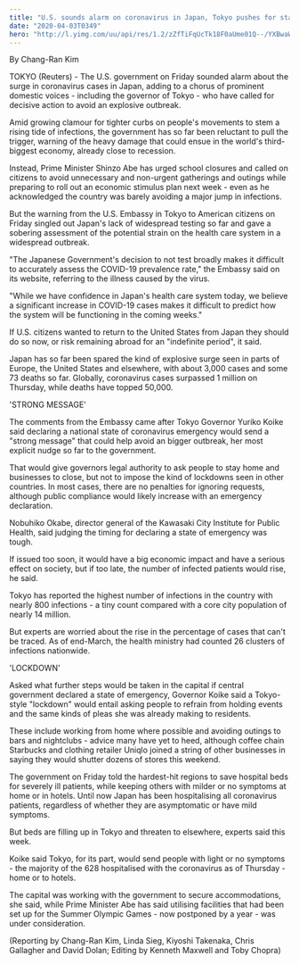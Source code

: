 ```yaml
---
title: "U.S. sounds alarm on coronavirus in Japan, Tokyo pushes for state of emergency"
date: "2020-04-03T0349"
hero: "http://l.yimg.com/uu/api/res/1.2/zZfTiFqUcTk18F0aUme01Q--/YXBwaWQ9eXRhY2h5b247aD04Njt3PTEzMDs-/https://media.zenfs.com/en-US/reuters.com/081cacff829de9b7f60b2e1784c40720"
---
```

By Chang-Ran Kim

TOKYO (Reuters) - The U.S. government on Friday sounded alarm about the
surge in coronavirus cases in Japan, adding to a chorus of prominent
domestic voices - including the governor of Tokyo - who have called for
decisive action to avoid an explosive outbreak.

Amid growing clamour for tighter curbs on people's movements to stem a
rising tide of infections, the government has so far been reluctant to
pull the trigger, warning of the heavy damage that could ensue in the
world's third-biggest economy, already close to recession.

Instead, Prime Minister Shinzo Abe has urged school closures and called
on citizens to avoid unnecessary and non-urgent gatherings and outings
while preparing to roll out an economic stimulus plan next week - even
as he acknowledged the country was barely avoiding a major jump in
infections.

But the warning from the U.S. Embassy in Tokyo to American citizens on
Friday singled out Japan's lack of widespread testing so far and gave a
sobering assessment of the potential strain on the health care system in
a widespread outbreak.

"The Japanese Government's decision to not test broadly makes it
difficult to accurately assess the COVID-19 prevalence rate," the
Embassy said on its website, referring to the illness caused by the
virus.

"While we have confidence in Japan's health care system today, we
believe a significant increase in COVID-19 cases makes it difficult to
predict how the system will be functioning in the coming weeks."

If U.S. citizens wanted to return to the United States from Japan they
should do so now, or risk remaining abroad for an "indefinite period",
it said.

Japan has so far been spared the kind of explosive surge seen in parts
of Europe, the United States and elsewhere, with about 3,000 cases and
some 73 deaths so far. Globally, coronavirus cases surpassed 1 million
on Thursday, while deaths have topped 50,000.

  

'STRONG MESSAGE'

The comments from the Embassy came after Tokyo Governor Yuriko Koike
said declaring a national state of coronavirus emergency would send a
"strong message" that could help avoid an bigger outbreak, her most
explicit nudge so far to the government.

That would give governors legal authority to ask people to stay home and
businesses to close, but not to impose the kind of lockdowns seen in
other countries. In most cases, there are no penalties for ignoring
requests, although public compliance would likely increase with an
emergency declaration.

Nobuhiko Okabe, director general of the Kawasaki City Institute for
Public Health, said judging the timing for declaring a state of
emergency was tough.

If issued too soon, it would have a big economic impact and have a
serious effect on society, but if too late, the number of infected
patients would rise, he said.

Tokyo has reported the highest number of infections in the country with
nearly 800 infections - a tiny count compared with a core city
population of nearly 14 million.

But experts are worried about the rise in the percentage of cases that
can't be traced. As of end-March, the health ministry had counted 26
clusters of infections nationwide.

  

'LOCKDOWN'

Asked what further steps would be taken in the capital if central
government declared a state of emergency, Governor Koike said a Tokyo-
style "lockdown" would entail asking people to refrain from holding
events and the same kinds of pleas she was already making to residents.

These include working from home where possible and avoiding outings to
bars and nightclubs - advice many have yet to heed, although coffee
chain Starbucks and clothing retailer Uniqlo joined a string of other
businesses in saying they would shutter dozens of stores this weekend.

The government on Friday told the hardest-hit regions to save hospital
beds for severely ill patients, while keeping others with milder or no
symptoms at home or in hotels. Until now Japan has been hospitalising
all coronavirus patients, regardless of whether they are asymptomatic or
have mild symptoms.

But beds are filling up in Tokyo and threaten to elsewhere, experts said
this week.

Koike said Tokyo, for its part, would send people with light or no
symptoms - the majority of the 628 hospitalised with the coronavirus as
of Thursday - home or to hotels.

The capital was working with the government to secure accommodations,
she said, while Prime Minister Abe has said utilising facilities that
had been set up for the Summer Olympic Games - now postponed by a year -
was under consideration.

  

(Reporting by Chang-Ran Kim, Linda Sieg, Kiyoshi Takenaka, Chris
Gallagher and David Dolan; Editing by Kenneth Maxwell and Toby Chopra)